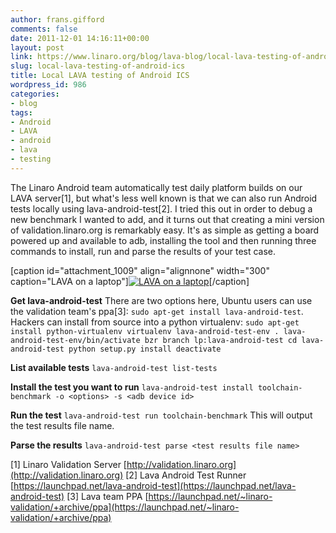 ```yaml
---
author: frans.gifford
comments: false
date: 2011-12-01 14:16:11+00:00
layout: post
link: https://www.linaro.org/blog/lava-blog/local-lava-testing-of-android-ics/
slug: local-lava-testing-of-android-ics
title: Local LAVA testing of Android ICS
wordpress_id: 986
categories:
- blog
tags:
- Android
- LAVA
- android
- lava
- testing
---
```


The Linaro Android team automatically test daily platform builds on our LAVA server[1], but what's less well known is that we can also run Android tests locally using lava-android-test[2]. I tried this out in order to debug a new benchmark I wanted to add, and it turns out that creating a mini version of validation.linaro.org is remarkably easy. It's as simple as getting a board powered up and available to adb, installing the tool and then running three commands to install, run and parse the results of your test case.

[caption id="attachment_1009" align="alignnone" width="300" caption="LAVA on a laptop"][![LAVA on a laptop](/assets/blog/lin4-300x225.jpg)](/assets/blog/lin4.jpg)[/caption]

**Get lava-android-test**
There are two options here, Ubuntu users can use the validation team's ppa[3]:
`sudo apt-get install lava-android-test`.
Hackers can install from source into a python virtualenv:
`sudo apt-get install python-virtualenv
virtualenv lava-android-test-env
. lava-android-test-env/bin/activate
bzr branch lp:lava-android-test
cd lava-android-test
python setup.py install
deactivate`

**List available tests**
`lava-android-test list-tests`

**Install the test you want to run**
`lava-android-test install toolchain-benchmark -o <options> -s <adb device id>`

**Run the test**
`lava-android-test run toolchain-benchmark`
This will output the test results file name.

**Parse the results**
`lava-android-test parse <test results file name>`

[1] Linaro Validation Server [http://validation.linaro.org](http://validation.linaro.org)
[2] Lava Android Test Runner [https://launchpad.net/lava-android-test](https://launchpad.net/lava-android-test)
[3] Lava team PPA [https://launchpad.net/~linaro-validation/+archive/ppa](https://launchpad.net/~linaro-validation/+archive/ppa)
